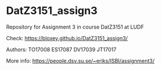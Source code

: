 # DatZ3151_assign3
Repository for Assignment 3 in course DatZ3151 at LUDF

Check: https://bloxey.github.io/DatZ3151_assign3/

Authors:
  TO17008 
  ES17087
  DV17039
  JT17017

More info:
  https://people.dsv.su.se/~eriks/ISBI/assignment3/
